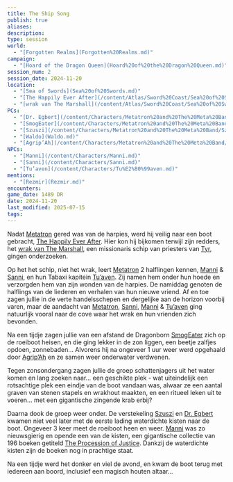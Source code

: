 ```yaml
---
title: The Ship Song
publish: true
aliases: 
description: 
type: session
world:
  - "[Forgotten Realms](Forgotten%20Realms.md)"
campaign:
  - "[Hoard of the Dragon Queen](Hoard%20of%20the%20Dragon%20Queen.md)"
session_num: 2
session_date: 2024-11-20
location:
  - "[Sea of Swords](Sea%20of%20Swords.md)"
  - "[The Happily Ever After](/content/Atlas/Sword%20Coast/Sea%20of%20Swords/The%20Happily%20Ever%20After.md)"
  - "[wrak van The Marshall](/content/Atlas/Sword%20Coast/Sea%20of%20Swords/wrak%20van%20The%20Marshall.md)"
PCs:
  - "[Dr. Egbert](/content/Characters/Metatron%20and%20The%20Meta%20Band/Dr.%20Egbert.md)"
  - "[SmogEater](/content/Characters/Metatron%20and%20The%20Meta%20Band/SmogEater.md)"
  - "[Szuszi](/content/Characters/Metatron%20and%20The%20Meta%20Band/Szuszi.md)"
  - "[Waldo](Waldo.md)"
  - "[Agrip’Ah](/content/Characters/Metatron%20and%20The%20Meta%20Band/Agrip%E2%80%99Ah.md)"
NPCs:
  - "[Manni](/content/Characters/Manni.md)"
  - "[Sanni](/content/Characters/Sanni.md)"
  - "[Tu’aven](/content/Characters/Tu%E2%80%99aven.md)"
mentions:
  - "[Rezmir](Rezmir.md)"
encounters: 
game_date: 1489 DR
date: 2024-11-20
last_modified: 2025-07-15
tags: 
---
```


Nadat [Metatron](/content/Characters/Metatron%20and%20The%20Meta%20Band/Metatron.md) gered was van de harpies, werd hij veilig naar een boot gebracht, [The Happily Ever After](/content/Atlas/Sword%20Coast/Sea%20of%20Swords/The%20Happily%20Ever%20After.md). Hier kon hij bijkomen terwijl zijn redders, het [wrak van The Marshall](/content/Atlas/Sword%20Coast/Sea%20of%20Swords/wrak%20van%20The%20Marshall.md), een missionaris schip van priesters van [Tyr](Tyr.md), gingen onderzoeken. 

Op het het schip, niet het wrak, leert [Metatron](/content/Characters/Metatron%20and%20The%20Meta%20Band/Metatron.md) 2 halflingen kennen, [Manni](/content/Characters/Manni.md) & [Sanni](/content/Characters/Sanni.md), en hun Tabaxi kapitein [Tu’aven](/content/Characters/Tu%E2%80%99aven.md). Zij namen hem onder hun hoede en verzorgden hem van zijn wonden van de harpies. De namiddag genoten de halflings van de liederen en verhalen van hun nieuwe vriend. Af en toe zagen jullie in de verte handelsschepen en dergelijke aan de horizon voorbij varen, maar de aandacht van [Metatron](/content/Characters/Metatron%20and%20The%20Meta%20Band/Metatron.md), [Sanni](/content/Characters/Sanni.md), [Manni](/content/Characters/Manni.md) & [Tu’aven](/content/Characters/Tu%E2%80%99aven.md) ging natuurlijk vooral naar de cove waar het wrak en hun vrienden zich bevonden.

Na een tijdje zagen jullie van een afstand de Dragonborn [SmogEater](/content/Characters/Metatron%20and%20The%20Meta%20Band/SmogEater.md) zich op de roeiboot heisen, en die ging lekker in de zon liggen, een beetje zalfjes opdoen, zonnebaden… Alvorens hij na ongeveer 1 uur weer werd opgehaald door [Agrip’Ah](/content/Characters/Metatron%20and%20The%20Meta%20Band/Agrip%E2%80%99Ah.md) en ze samen weer onderwater verdwenen.

Tegen zonsondergang zagen jullie de groep schattenjagers uit het water komen en lang zoeken naar… een geschikte plek - wat uiteindelijk een rotsachtige plek een eindje van de boot vandaan was, alwaar ze een aantal graven van stenen stapels en wrakhout maakten, en een ritueel leken uit te voeren… met een gigantische zingende krab erbij?
 
Daarna dook de groep weer onder. De verstekeling [Szuszi](/content/Characters/Metatron%20and%20The%20Meta%20Band/Szuszi.md) en [Dr. Egbert](/content/Characters/Metatron%20and%20The%20Meta%20Band/Dr.%20Egbert.md) kwamen niet veel later met de eerste lading waterdichte kisten naar de boot. Ongeveer 3 keer meet de roeiboot heen en weer. [Manni](/content/Characters/Manni.md) was zo nieuwsgierig en opende een van de kisten, een gigantische collectie van 196 boeken getiteld [The Procession of Justice](The%20Procession%20of%20Justice.md). Dankzij de waterdichte kisten zijn de boeken nog in prachtige staat.

Na een tijdje werd het  donker en viel de avond, en kwam de boot terug met iedereen aan boord, inclusief een magisch houten altaar…